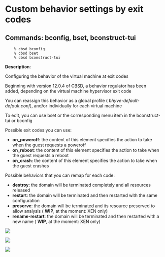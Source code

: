 # Custom behavior settings by exit codes

## Commands: bconfig, bset, bconstruct-tui

```
	% cbsd bconfig
	% cbsd bset
	% cbsd bconstruct-tui
```

**Description**:

Configuring the behavior of the virtual machine at exit codes

Beginning with version 12.0.4 of CBSD, a behavior regulator has been added, depending on the virtual machine hypervisor exit code

You can reassign this behavior as a global profile ( _bhyve-default-default.conf_), and/or individually for each virtual machine

To edit, you can use bset or the corresponding menu item in the bconstruct-tui or bconfig

Possible exit codes you can use:

- **on\_poweroff**: the content of this element specifies the action to take when the guest requests a poweroff
- **on\_reboot**: the content of this element specifies the action to take when the guest requests a reboot
- **on\_crash**: the content of this element specifies the action to take when the guest crashes

Possible behaviors that you can remap for each code:

- **destroy**: the domain will be terminated completely and all resources released
- **restart**: the domain will be terminated and then restarted with the same configuration
- **preserve**: the domain will be terminated and its resource preserved to allow analysis ( **WIP**, at the moment: XEN only)
- **rename-restart**: the domain will be terminated and then restarted with a new name ( **WIP**, at the moment: XEN only)

![](http://www.bsdstore.ru/img/bhyve_exit_behavior1.png)

![](http://www.bsdstore.ru/img/bhyve_exit_behavior2.png)

![](http://www.bsdstore.ru/img/bhyve_exit_behavior3.png)

